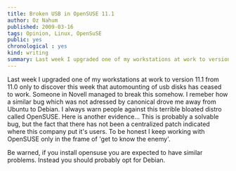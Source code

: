 ```yaml
---
title: Broken USB in OpenSUSE 11.1
author: Oz Nahum
published: 2009-03-16
tags: Opinion, Linux, OpenSuSE
public: yes
chronological : yes
kind: writing 
summary: Last week I upgraded one of my workstations at work to version 11.1 from 11.0 only to discover this week that automounting of usb disks has ceased to work.
---
```


Last week I upgraded one of my workstations at work to version 11.1 from 11.0 only to discover this week that automounting of usb disks has ceased to work.
Someone in Novell managed to break this somehow. I remeber how a similar bug which was not adressed by canonical drove me away from Ubuntu to Debian.
I always warn people against this terrible bloated distro called OpenSUSE. Here is another evidence...
This is probably a solvable bug, but the fact that there has not been a centralized patch indicated where this company put it's users.
To be honest I keep working with OpenSUSE only in the frame of 'get to know the enemy'.

Be warned, if you install opensuse you are expected to have similar problems. Instead you should probably opt for Debian.
